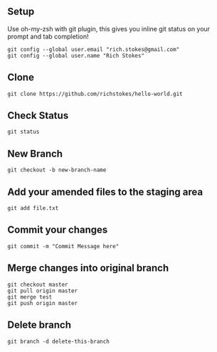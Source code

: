 ## Setup
Use oh-my-zsh with git plugin, this gives you inline git status on your prompt and tab completion!

```
git config --global user.email "rich.stokes@gmail.com"
git config --global user.name "Rich Stokes"
```

## Clone
`git clone https://github.com/richstokes/hello-world.git `

## Check Status
`git status`

## New Branch
`git checkout -b new-branch-name`

## Add your amended files to the staging area
`git add file.txt`

## Commit your changes
`git commit -m "Commit Message here"`

## Merge changes into original branch
```
git checkout master
git pull origin master
git merge test
git push origin master
```

## Delete branch
`git branch -d delete-this-branch`
